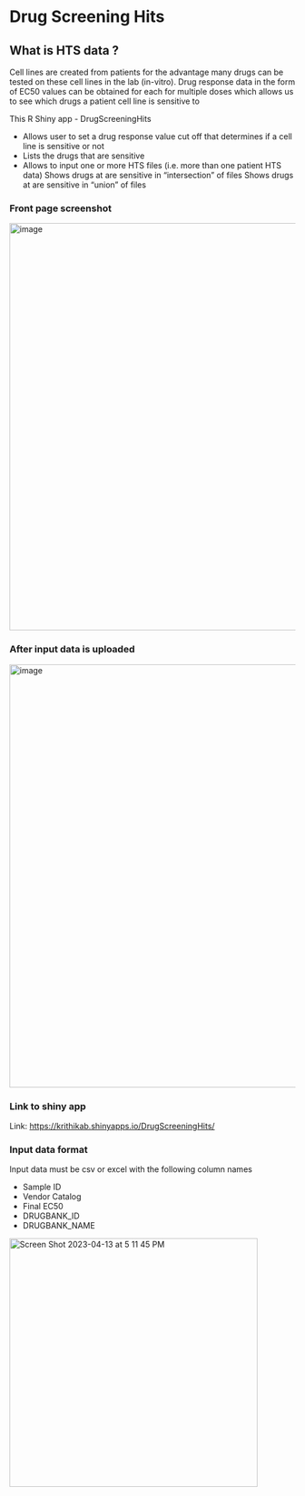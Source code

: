# Drug Screening Hits

## What is HTS data ?

Cell lines are created from patients for the advantage many drugs can be tested on these cell lines in the lab (in-vitro).  Drug response data in the form of EC50 values can be obtained for each for multiple doses which allows us to see which drugs a patient cell line is sensitive to 

This R Shiny app - DrugScreeningHits 
* Allows user to set a drug response value cut off that determines if a cell line is sensitive or not
* Lists the drugs that are sensitive 
* Allows to input one or more HTS files (i.e. more than one patient HTS data)
Shows drugs at are sensitive in “intersection” of files
Shows drugs at are sensitive in “union” of files


### Front page screenshot 

<img width="716" alt="image" src="https://user-images.githubusercontent.com/1800604/231880860-0f099fba-9ffe-4aa1-8204-f5aa09c6bc86.png">


### After input data is uploaded

<img width="744" alt="image" src="https://user-images.githubusercontent.com/1800604/231880878-d86aa848-7d1b-422c-842d-e4ba14bec71b.png">

### Link to shiny app

Link: https://krithikab.shinyapps.io/DrugScreeningHits/

### Input data format
Input data must be csv or excel with the following column names
* Sample ID
* Vendor Catalog
* Final EC50
* DRUGBANK_ID
* DRUGBANK_NAME

<img width="437" alt="Screen Shot 2023-04-13 at 5 11 45 PM" src="https://user-images.githubusercontent.com/1800604/231883840-819cb05e-8271-4c16-bf3d-d5649893b5d7.png">




